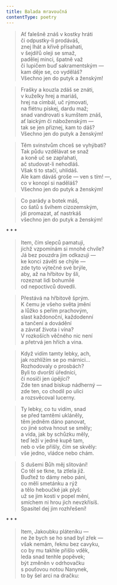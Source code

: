```yaml
---
title: Balada mravoučná
contentType: poetry
---
```


<section>

> Ať falešně znáš v kostky hráti  
> či odpustky-li prodáváš,  
> znej lhát a křivě přísahati,  
> v šejdířů oleji se smaž,  
> padělej minci, špatně važ  
> či lupičem buď sakramentským —  
> kam děje se, co vyděláš?  
> Všechno jen do putyk a ženským!

> Frašky a kouzla zdáš se znáti,  
> v kuželky hrej a mariáš,  
> hrej na cimbál, uč rýmovati,  
> na flétnu pískej, dardu maž;  
> snad vandrovati s kumštem znáš,  
> ať laickým či náboženským —  
> tak se jen přiznej, kam to dáš?  
> Všechno jen do putyk a ženským!

> Těm svinstvům chceš se vyhýbati?  
> Tak půdu vzdělávat se snaž  
> a koně uč se zapřahati,  
> ač studovat-li nehodláš.  
> Však ti to stačí, uhlídáš.  
> Ale kam dáváš groše — ven s tím! —,  
> co v konopí si naděláš?  
> Všechno jen do putyk a ženským!

> Co parády a botek máš,  
> co šatů s švihem cizozemským,  
> jdi promazat, ať nastrkáš  
> všechno jen do putyk a ženským!

</section>



<section>

\* \* \*

> Item, čím slepců pamatuji,  
> jichž vzpomínám si mnohé chvíle?  
> Já bez pouzdra jim odkazuji —  
> ke konci závěti se chýle —  
> zde tyto výtečné své brýle,  
> aby, až na hřbitov by šli,  
> rozeznat lidi bohumilé  
> od nepoctivců dovedli.

> Přestává na hřbitově šprým.  
> K čemu je všeho světa jmění  
> a lůžko s peřím prachovým,  
> slast každonoční, každodenní  
> a tančení a dovádění  
> a závrať života i vína?  
> V rozkoších věčného nic není  
> a přetrvá jen hřích a vina.

> Když vidím tamty lebky, ach,  
> jak rozhlížím se po márnici…  
> Rozhodovaly o prosbách?  
> Byli to dvorští úředníci,  
> či nosiči jen úpějící?  
> Zde ten snad biskup nádherný —  
> zde ten, co chodil po ulici  
> a rozsvěcoval lucerny.

> Ty lebky, co tu vidím, snad  
> se před tamtěmi ukláněly,  
> těm jedněm dáno panovat,  
> co jiné sotva hnout se směly;  
> a vida, jak by schůzku měly,  
> teď leží v jedné kupě tam,  
> neb o vše přišly, čím se skvěly:  
> vše jedno, vládce nebo chám.

> S dušemi Bůh měj slitování!  
> Co těl se tkne, ta ztlela již.  
> Buďtež to dámy nebo páni,  
> co měli smetánku a rýž  
> a tělo heboučké jak plyš:  
> už se jim kosti v popel mění,  
> smíchem ni hrou jich nevzkřísíš.  
> Spasitel dej jim rozhřešení!

</section>



<section>

\* \* \*

> Item, Jakoubku pláteníku —  
> ne že bych se ho snad byl zřek —  
> však nemám, řeknu bez cavyku,  
> co by mu takhle přišlo vděk,  
> leda snad tenhle popěvek;  
> být změněn v odrhovačku  
> s pouťovou notou Nanynek,  
> to by šel arci na dračku:

</section>